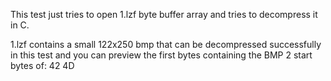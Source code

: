 This test just tries to open 1.lzf byte buffer array and tries to decompress it in C.

1.lzf contains a small 122x250 bmp that can be decompressed successfully in this test and you can preview the first bytes containing the BMP 2 start bytes of: 42 4D 
